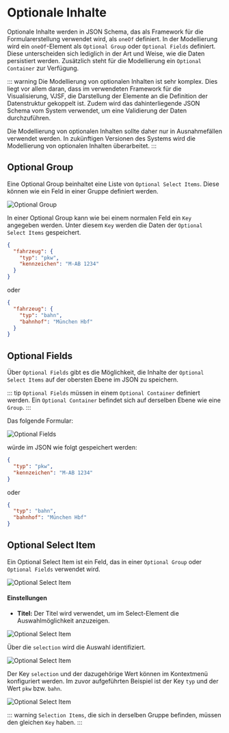 # Optionale Inhalte

Optionale Inhalte werden in JSON Schema, das als Framework für die Formularerstellung verwendet wird, als `oneOf`
definiert.
In der Modellierung wird ein `oneOf`-Element als `Optional Group` oder `Optional Fields` definiert.
Diese unterscheiden sich lediglich in der Art und Weise, wie die Daten persistiert werden.
Zusätzlich steht für die Modellierung ein `Optional Container` zur Verfügung.

::: warning
Die Modellierung von optionalen Inhalten ist sehr komplex.
Dies liegt vor allem daran, dass im verwendeten Framework für die Visualisierung, VJSF,
die Darstellung der Elemente an die Definition der Datenstruktur gekoppelt ist.
Zudem wird das dahinterliegende JSON Schema vom System verwendet, um eine Validierung der Daten durchzuführen.

Die Modellierung von optionalen Inhalten sollte daher nur in Ausnahmefällen verwendet werden.
In zukünftigen Versionen des Systems wird die Modellierung von optionalen Inhalten überarbeitet.
:::

## Optional Group

Eine Optional Group beinhaltet eine Liste von `Optional Select Items`.
Diese können wie ein Feld in einer Gruppe definiert werden.

![Optional Group](~@source/modeling/forms/optional-content/optional-group.png)

In einer Optional Group kann wie bei einem normalen Feld ein `Key` angegeben werden.
Unter diesem `Key` werden die Daten der `Optional Select Items` gespeichert.

```json
{
  "fahrzeug": {
    "typ": "pkw",
    "kennzeichen": "M-AB 1234"
  }
}
```

oder

```json
{
  "fahrzeug": {
    "typ": "bahn",
    "bahnhof": "München Hbf"
  }
}
```

## Optional Fields

Über `Optional Fields` gibt es die Möglichkeit, die Inhalte der `Optional Select Items` auf der obersten Ebene im JSON
zu speichern.

::: tip
`Optional Fields` müssen in einem `Optional Container` definiert werden.
Ein `Optional Container` befindet sich auf derselben Ebene wie eine `Group`.
:::

Das folgende Formular:

![Optional Fields](~@source/modeling/forms/optional-content/optional-fields.png)

würde im JSON wie folgt gespeichert werden:

```json
{
  "typ": "pkw",
  "kennzeichen": "M-AB 1234"
}
```

oder

```json
{
  "typ": "bahn",
  "bahnhof": "München Hbf"
}
```

## Optional Select Item

Ein Optional Select Item ist ein Feld, das in einer `Optional Group` oder `Optional Fields` verwendet wird.

![Optional Select Item](~@source/modeling/forms/optional-content/optional-select-item.png)

#### Einstellungen

- **Titel:** Der Titel wird verwendet, um im Select-Element die Auswahlmöglichkeit anzuzeigen.

![Optional Select Item](~@source/modeling/forms/optional-content/optional-select-item-title.png)

Über die `selection` wird die Auswahl identifiziert.

![Optional Select Item](~@source/modeling/forms/optional-content/optional-select-item-selection-ident.png)

Der Key `selection` und der dazugehörige Wert können im Kontextmenü konfiguriert werden.
Im zuvor aufgeführten Beispiel ist der Key `typ` und der Wert `pkw` bzw. `bahn`.

![Optional Select Item](~@source/modeling/forms/optional-content/optional-select-item-selection.png)

::: warning
`Selection Items`, die sich in derselben Gruppe befinden, müssen den gleichen `Key` haben.
:::